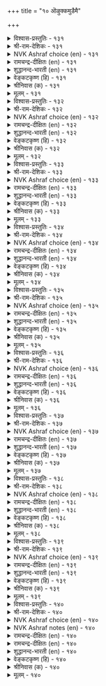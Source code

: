 +++
title = "१० ऒऴुक्कमुडैमै"

+++


<details><summary>विश्वास-प्रस्तुतिः - १३१</summary>

ऒऴुक्कम् विऴुप्पन् दरलान् ऒऴुक्कम्  
उयिरिनुम् ओम्बप् पडुम्।      १३१
</details>

<details><summary>श्री-राम-देशिकः - १३१</summary>

सदाचारो मनुष्याणां सर्वश्रेयांसि यच्छति ।  
प्राणेभ्योऽपि सदाचारः श्रेष्ठ इत्येव पालयेत् ॥ १३१॥
</details>

<details><summary>NVK Ashraf choice (en) - १३१</summary>

०१३१
Discipline is more precious than life itself,
For it is discipline that confers eminence. *
(C. Rajagopalachari), (G. Vanmikanathan)
</details>

<details><summary>रामचन्द्र-दीक्षितः (en) - १३१</summary>

131\. oḻukkam viḻuppam taralāṉ, oḻukkam  
uyiriṉum ōmpappaṭum.

131\. Right conduct exalts one. So it should be prized above one’s life.  
</details>

<details><summary>शुद्धानन्द-भारती (en) - १३१</summary>

1\. ஒழுக்கம் விழுப்பம் தரலான் ஒழுக்கம்  
உயிரினும் ஓம்பப் படும்  
Decorum does one dignity  
More than life guard its purity.         131  
</details>

<details><summary>वेङ्कटकृष्ण (हि) - १३१</summary>

131
सदाचार-संपन्नता, देती सब को श्रेय ।  
तब तो प्राणों से अधिक, रक्षणीय वह ज्ञेय ॥
</details>

<details><summary>श्रीनिवास (क) - १३१</summary>

131. नडॆतॆये ऎल्लरिगू मेल्मॆयन्नु तरुवुदरिन्द, अदन्नु(नडतॆयन्नु) प्राणक्किन्त मेलागि कापाडिकॊळ्ळबेकु.

</details>

<details><summary>मूलम् - १३१</summary>

ऒऴुक्कम् विऴुप्पन् दरलान् ऒऴुक्कम्  
उयिरिनुम् ओम्बप् पडुम्।      १३१
</details>

<details><summary>विश्वास-प्रस्तुतिः - १३२</summary>

परिन्दोम्बिक् काक्क ऒऴुक्कम् तॆरिन्दोम्बित्  
तेरिनुम् अह्दे तुणै।      १३२
</details>

<details><summary>श्री-राम-देशिकः - १३२</summary>

प्रेम्णा परिश्रमेणापि सदाचारं तु पालयेत् ।  
सर्वधर्मे सदाचारः श्रेष्ठो जीवितसाह्यादः ॥ १३२॥
</details>

<details><summary>NVK Ashraf choice (en) - १३२</summary>

०१३२
Strive and preserve good conduct;
By any reckoning, you will find it your sole companion. *
(J. Narayanaswamy)
</details>

<details><summary>रामचन्द्र-दीक्षितः (en) - १३२</summary>

132\. parintu ōmpik kākka, oḻukkam-terintu ōmpit  
tēriṉum, aḵtē tuṇai!.

132\. Strive hard to walk in the right path. One finds in it one’s surest ally.  
</details>

<details><summary>शुद्धानन्द-भारती (en) - १३२</summary>

2\. பரிந்தோம்பிக் காக்க ஒழுக்கம் தெரிந்தோம்பித்  
தேரினும் அஃதே துணை  
Virtues of conduct all excel;  
The soul aid should be guarded well.         132  
</details>

<details><summary>वेङ्कटकृष्ण (हि) - १३२</summary>

132
सदाचार को यत्न से, रखना सहित विवेक ।  
अनुशीलन से पायगा, वही सहायक एक ॥
</details>

<details><summary>श्रीनिवास (क) - १३२</summary>

132. कष्टपट्टादरू नडतॆयन्नु कादुकॊळ्ळबेकु; हलवु शास्त्रगळन्नु शोधिसि तिळिदुकॊण्डरू अदे बाळिन आधारवॆन्दु अरिवागुवुदु.

</details>

<details><summary>मूलम् - १३२</summary>

परिन्दोम्बिक् काक्क ऒऴुक्कम् तॆरिन्दोम्बित्  
तेरिनुम् अह्दे तुणै।      १३२
</details>

<details><summary>विश्वास-प्रस्तुतिः - १३३</summary>

ऒऴुक्कम् उडैमै कुडिमै इऴुक्कम्  
इऴिन्द पिऱप्पाय् विडुम्।      १३३
</details>

<details><summary>श्री-राम-देशिकः - १३३</summary>

यः सदाचारसम्पन्नः स कुलीन इतीर्यते ।  
यः सदाचाररहितस्त्वकुलीनः स गण्यते ॥ १३३॥
</details>

<details><summary>NVK Ashraf choice (en) - १३३</summary>

०१३३
Propriety of conduct is great birth,
And impropriety will sink into a mean birth. *
(W.H. Drew and J. Lazarus)
</details>

<details><summary>रामचन्द्र-दीक्षितः (en) - १३३</summary>

133\. oḻukkam uṭaimai kuṭimai; iḻukkam  
iḻinta piṟappāyviṭum.

133\. Right conduct ennobles one’s family. Bad conduct makes one sink in the scale.  
</details>

<details><summary>शुद्धानन्द-भारती (en) - १३३</summary>

3\. ஒழுக்கம் உடமை குடிமை இழுக்கம்  
இழிந்த பிறப்பாய் விடும்  
Good conduct shows good family  
Low manners mark anomaly.         133  
</details>

<details><summary>वेङ्कटकृष्ण (हि) - १३३</summary>

133
सदाचार-संपन्नता, है कुलीनता जान ।  
चूके यदि आचार से, नीच जन्म है मान ॥
</details>

<details><summary>श्रीनिवास (क) - १३३</summary>

133. ऒळ्ळॆय नडतॆयन्नु हॊन्दिरुवुदे सत्कुल सम्पन्नतॆ; कॆट्ट नडतॆ कीळु हुट्टिगॆ कारणवागुवुदु.

</details>

<details><summary>मूलम् - १३३</summary>

ऒऴुक्कम् उडैमै कुडिमै इऴुक्कम्  
इऴिन्द पिऱप्पाय् विडुम्।      १३३
</details>

<details><summary>विश्वास-प्रस्तुतिः - १३४</summary>

मऱप्पिनुम् ओत्तुक् कॊळलागुम् पार् प्पान्  
पिऱप्पॊऴुक्कङ् गुण्ड्रक् कॆडुम्।      १३४
</details>

<details><summary>श्री-राम-देशिकः - १३४</summary>

अधीतविस्मृतं वेदं प्राप्नोति पठनात् पुनः ।  
विप्रो नषकुलाचारः पुनर्नाप्नोति विप्रताम् ॥ १३४॥
</details>

<details><summary>NVK Ashraf choice (en) - १३४</summary>

०१३४
Scriptures forgot can be recapitulated;
Bad conduct debases a Brahmin and his birth. *
(P.S. Sundaram), (J. Narayanaswamy)
</details>

<details><summary>रामचन्द्र-दीक्षितः (en) - १३४</summary>

134\. maṟappiṉum, ottuk koḷal ākum; pārppāṉ  
piṟappu oḻukkam kuṉṟak keṭum.

134\. The Brahman may learn anew the Vedas which he forgot. If he were to fall from his estate he would be lost.  
</details>

<details><summary>शुद्धानन्द-भारती (en) - १३४</summary>

4\. மறப்பினும் ஒத்துக் கொளலாகும் பார்ப்பான்  
பிறப்பொழுக்கங் குன்றக் கெடும்  
Readers recall forgotten lore,  
But conduct lost returns no more.         134  
</details>

<details><summary>वेङ्कटकृष्ण (हि) - १३४</summary>

134
संभव है फिर अध्ययन, भूल गया यदि वेद ।  
आचारच्युत विप्र के, होगा कुल का छेद ॥
</details>

<details><summary>श्रीनिवास (क) - १३४</summary>

134. ब्राह्मणनादवनु कलित वेदगळन्नु मुरॆतरॆ मत्तॆ ओदि कलितुकॊळ्ळबहुदु. आदरॆ कुल भूषणवाद नडतॆ किट्टल्लि अवन हुट्टु कॆडुत्तदॆ.

</details>

<details><summary>मूलम् - १३४</summary>

मऱप्पिनुम् ओत्तुक् कॊळलागुम् पार् प्पान्  
पिऱप्पॊऴुक्कङ् गुण्ड्रक् कॆडुम्।      १३४
</details>

<details><summary>विश्वास-प्रस्तुतिः - १३५</summary>

अऴुक्का ऱुडैयान्गण् आक्कम्बोण्ड्रु इल्लै  
ऒऴुक्क मिलान्गण् उयर्वु।      १३५
</details>

<details><summary>श्री-राम-देशिकः - १३५</summary>

असूयाविष्टमनुजो यथा वित्तं न विन्दति ।  
तथा कुलाचारहीनो लभते न समुन्नतिम् ॥ १३५॥
</details>

<details><summary>NVK Ashraf choice (en) - १३५</summary>

०१३५
Just as jealousy can’t lead to prosperity,
So also impropriety to greatness. *
(K. Krishnaswamy & Vijaya Ramkumar)
</details>

<details><summary>रामचन्द्र-दीक्षितः (en) - १३५</summary>

135\. aḻukkāṟu uṭaiyāṉkaṇ ākkam pōṉṟu illai-  
oḻukkam ilāṉkaṇ uyarvu.

135\. The envious do not prosper; likewise one straying from the right path does not advance.  
</details>

<details><summary>शुद्धानन्द-भारती (en) - १३५</summary>

5\. அழுக்கா றுடையான்கண் ஆக்கம்போன்று இல்லை  
ஒழுக்க மிலான்கண் உயர்வு  
The envious prosper but ill  
The ill-behaved sinks lower still.         135  
</details>

<details><summary>वेङ्कटकृष्ण (हि) - १३५</summary>

135
धन की ज्यों ईर्ष्यालु के, होती नहीं समृद्धि ।  
आचारहीन की नहीं, कुलीनता की वृद्धि ॥
</details>

<details><summary>श्रीनिवास (क) - १३५</summary>

135. असूयापरनिगॆ ऐश्वर्यविल्लदिरुव हागॆ नडतॆ इल्लदवनिगॆ उन्नतियू इल्ल.

</details>

<details><summary>मूलम् - १३५</summary>

अऴुक्का ऱुडैयान्गण् आक्कम्बोण्ड्रु इल्लै  
ऒऴुक्क मिलान्गण् उयर्वु।      १३५
</details>

<details><summary>विश्वास-प्रस्तुतिः - १३६</summary>

ऒऴुक्कत्तिन् ऒल्गार् उरवोर् इऴुक्कत्तिन्  
एदम् पडुबाक् कऱिन्दु।      १३६
</details>

<details><summary>श्री-राम-देशिकः - १३६</summary>

धीराः सदाचारहानात् दृष्ट्वा नीचकुलोद्भवम् ।  
न मुञ्चन्ति सदाचारं दुस्साधमपि सर्वदा ॥ १३६॥
</details>

<details><summary>NVK Ashraf choice (en) - १३६</summary>

०१३६
The strong-willed do not shrink from right conduct;
They know its breach will spell ruin. *
(S.M. Diaz)
</details>

<details><summary>रामचन्द्र-दीक्षितः (en) - १३६</summary>

136\. oḻukkattiṉ olkār uravōr-iḻukkattiṉ  
ētam paṭupākku aṟintu.

136\. The strong of mind will not shrink from virtue; for they know that any deviation is wrought with dire consequences.  
</details>

<details><summary>शुद्धानन्द-भारती (en) - १३६</summary>

6\. ஒழுக்கத்தின் ஒல்கார் உரவோர் இழுக்கத்தின்  
ஏதம் படுபாக் கறிந்து  
The firm from virtue falter not  
They know the ills of evil thought.         136  
</details>

<details><summary>वेङ्कटकृष्ण (हि) - १३६</summary>

136
सदाचार दुष्कर समझ, धीर न खींचे हाथ ।  
परिभव जो हो जान कर, उसकी च्युति के साथ ॥
</details>

<details><summary>श्रीनिवास (क) - १३६</summary>

136. कॆट्टनडतॆयिन्द केडुण्टागुवुदन्नरितु, दृढमनस्कराद ज्ञानिगळु धर्ममार्गदिन्द हिन्दॆगॆयुवुदिल्ल

</details>

<details><summary>मूलम् - १३६</summary>

ऒऴुक्कत्तिन् ऒल्गार् उरवोर् इऴुक्कत्तिन्  
एदम् पडुबाक् कऱिन्दु।      १३६
</details>

<details><summary>विश्वास-प्रस्तुतिः - १३७</summary>

ऒऴुक्कत्तिन् ऎय्दुवर् मेन्मै इऴुक्कत्तिन्  
ऎय्दुवर् ऎय्दाप् पऴि।      १३७
</details>

<details><summary>श्री-राम-देशिकः - १३७</summary>

सदाचारेण सर्वेऽपि लभन्ते परमं यशः ।  
सदाचारपरित्यागादपवादो मुधा भवेत् ॥ १३७॥
</details>

<details><summary>NVK Ashraf choice (en) - १३७</summary>

०१३७
Right conduct exalts one, while a bad name
Exposes one to undeserved disgrace.
(P.S. Sundaram)
</details>

<details><summary>रामचन्द्र-दीक्षितः (en) - १३७</summary>

137\. oḻukkattiṉ eytuvar, mēṉmai; iḻukkattiṉ  
eytuvar, eytāp paḻi.

137\. Men of right conduct are crowned with glory. Men of evil ways are covered with disgrace.  
</details>

<details><summary>शुद्धानन्द-भारती (en) - १३७</summary>

7\. ஒழுக்கத்தின் எய்துவர் மேன்மை இழுக்கத்தின்  
எய்துவர் எய்தாப் பழி  
Conduct good ennobles man,  
Bad conduct entails disgrace mean.         137  
</details>

<details><summary>वेङ्कटकृष्ण (हि) - १३७</summary>

137
सदाचार से ही रही, महा कीर्ति की प्राप्ति ।  
उसकी च्युति से तो रही, आति निन्दा की प्राप्ति ॥
</details>

<details><summary>श्रीनिवास (क) - १३७</summary>

137. उत्तम नडवळिकॆयिन्द मेल्मॆयन्नु हॊन्दुवरु; कीळु नडवळिकॆयिन्द हॊन्दबारद निन्दॆगॆ गुरियागुवरु

</details>

<details><summary>मूलम् - १३७</summary>

ऒऴुक्कत्तिन् ऎय्दुवर् मेन्मै इऴुक्कत्तिन्  
ऎय्दुवर् ऎय्दाप् पऴि।      १३७
</details>

<details><summary>विश्वास-प्रस्तुतिः - १३८</summary>

नण्ड्रिक्कु वित्तागुम् नल्लॊऴुक्कम् तीयॊऴुक्कम्  
ऎण्ड्रुम् इडुम्बै तरुम्।      १३८
</details>

<details><summary>श्री-राम-देशिकः - १३८</summary>

उपयोर्लौकयोः सौख्यं सदाचारेण जायते ।  
तथा दुःख दुराचारात् प्राप्यते लोकयोर्द्वयोः ॥ १३८॥
</details>

<details><summary>NVK Ashraf choice (en) - १३८</summary>

०१३८
Good conduct sows good,
And from bad springs eternal trouble.
(P.S. Sundaram)
</details>

<details><summary>रामचन्द्र-दीक्षितः (en) - १३८</summary>

138\. naṉṟikku vittu ākum nal oḻukkam; tī oḻukkam  
eṉṟum iṭumpai tarum.

138\. Good conduct is the spring of happiness. Bad conduct leads one ever to misery.  
</details>

<details><summary>शुद्धानन्द-भारती (en) - १३८</summary>

8\. நன்றிக்கு வித்தாகும் நல்லொழுக்கம் தீயொழுக்கம்  
என்றும் இடும்பை தரும்  
Good conduct sows seeds of blessings  
Bad conduct endless evil brings.         138  
</details>

<details><summary>वेङ्कटकृष्ण (हि) - १३८</summary>

138
सदाचार के बीज से, होता सुख उत्पन्न ।  
कदाचार से ही सदा, होता मनुज विपन्न ॥
</details>

<details><summary>श्रीनिवास (क) - १३८</summary>

138. उत्तमवाद नडवळिकॆ सुखद बाळिगॆ अङ्कुरवागुवुदु; कीळु नडवळिकॆ ऎन्दिगू व्यसनवन्नु तरुत्तदॆ

</details>

<details><summary>मूलम् - १३८</summary>

नण्ड्रिक्कु वित्तागुम् नल्लॊऴुक्कम् तीयॊऴुक्कम्  
ऎण्ड्रुम् इडुम्बै तरुम्।      १३८
</details>

<details><summary>विश्वास-प्रस्तुतिः - १३९</summary>

ऒऴुक्क मुडैयवर्क्कु ऒल्लावे तीय  
वऴुक्कियुम् वायाऱ्चॊलल्।      १३९
</details>

<details><summary>श्री-राम-देशिकः - १३९</summary>

दोषयुक्तानि वाक्यानि विस्मृत्यापि प्रमादतः ।  
तेषां मुखान्न निर्यान्ति ये सदाचारशालिनः ॥ १३९॥
</details>

<details><summary>NVK Ashraf choice (en) - १३९</summary>

०१३९
Men of good conduct cannot speak ill
Even by a slip of tongue.
(P.S. Sundaram), (J. Narayanaswamy)
</details>

<details><summary>रामचन्द्र-दीक्षितः (en) - १३९</summary>

139\. oḻukkam uṭaiyavarkku ollāvē-tīya  
vaḻukkiyum, vāyāl colal.

139\. It is difficult for a man of right conduct to utter evil words even in a forgetful mood.  
</details>

<details><summary>शुद्धानन्द-भारती (en) - १३९</summary>

9\. ஒழுக்க முடையவர்க்கு ஒல்லாவே தீய  
வழுக்கியும் வாயாற் சொலல்  
Foul words will never fall from lips  
Of righteous men even by slips.         139  
</details>

<details><summary>वेङ्कटकृष्ण (हि) - १३९</summary>

139
सदाचारयुत लोग तो, मुख से कर भी भूल ।  
कहने को असमर्थ हैं, बुरे वचन प्रतिकूल ॥
</details>

<details><summary>श्रीनिवास (क) - १३९</summary>

139. उत्तम नडॆवळिकॆयुळ्ळवरु मरॆतू कॆट्ट नुडिगळन्नु बायिन्द आडलु असमर्थरागुत्तारॆ.

</details>

<details><summary>मूलम् - १३९</summary>

ऒऴुक्क मुडैयवर्क्कु ऒल्लावे तीय  
वऴुक्कियुम् वायाऱ्चॊलल्।      १३९
</details>

<details><summary>विश्वास-प्रस्तुतिः - १४०</summary>

उलगत्तोडु ऒट्ट ऒऴुगल् पलगट्रुम्  
कल्लार् अऱिविला तार्।      १४०
</details>

<details><summary>श्री-राम-देशिकः - १४०</summary>

ये तु नैव प्रवर्तन्ते कालदेशानुसारत्ः ।  
अधीतेष्वपि शास्त्रेषु ज्ञानिनो न भवन्ति ते ॥ १४०॥
</details>

<details><summary>NVK Ashraf choice (en) - १४०</summary>

०१४०
Those are fools, however learned,
Who have not learnt to walk with the world.
(P.S. Sundaram)
</details>

<details><summary>NVK Ashraf notes (en) - १४०</summary>

१४०. Compare with ४२६. "It is a part of wisdom to conform to the ways of the world" - (V.V.S. Aiyar)
</details>

<details><summary>रामचन्द्र-दीक्षितः (en) - १४०</summary>

140\. ulakattōṭu oṭṭa oḻukal, pala kaṟṟum,  
kallār aṟivilātār.

140\. Those who cannot move in harmony with the world are learned fools.
</details>

<details><summary>रामचन्द्र-दीक्षितः (en) - १४०</summary>

140\. ulakattōṭu oṭṭa oḻukal, pala kaṟṟum,  
kallār aṟivilātār.

140\. Those who cannot move in harmony with the world are learned fools.

</details>

<details><summary>शुद्धानन्द-भारती (en) - १४०</summary>

10\. உலகத்தோடு ஒட்ட ஒழுகல் பலகற்றும்  
கல்லார் அறிவிலா தார்  
Though read much they are ignorant  
Whose life is not world-accordant.         140  
</details>

<details><summary>वेङ्कटकृष्ण (हि) - १४०</summary>

140
जिनको लोकाचार की, अनुगति का नहिं ज्ञान ।  
ज्ञाता हों सब शास्त्र के, जानों उन्हें अजान ॥
</details>

<details><summary>श्रीनिवास (क) - १४०</summary>

140. लोकदॊन्दिगॆ समरसवागि बाळदवरु, हलवन्नु कलितू अज्ञानिगळन्तॆ इरुत्तारॆ
</details>

<details><summary>मूलम् - १४०</summary>

उलगत्तोडु ऒट्ट ऒऴुगल् पलगट्रुम्  
कल्लार् अऱिविला तार्।      १४०
</details>
